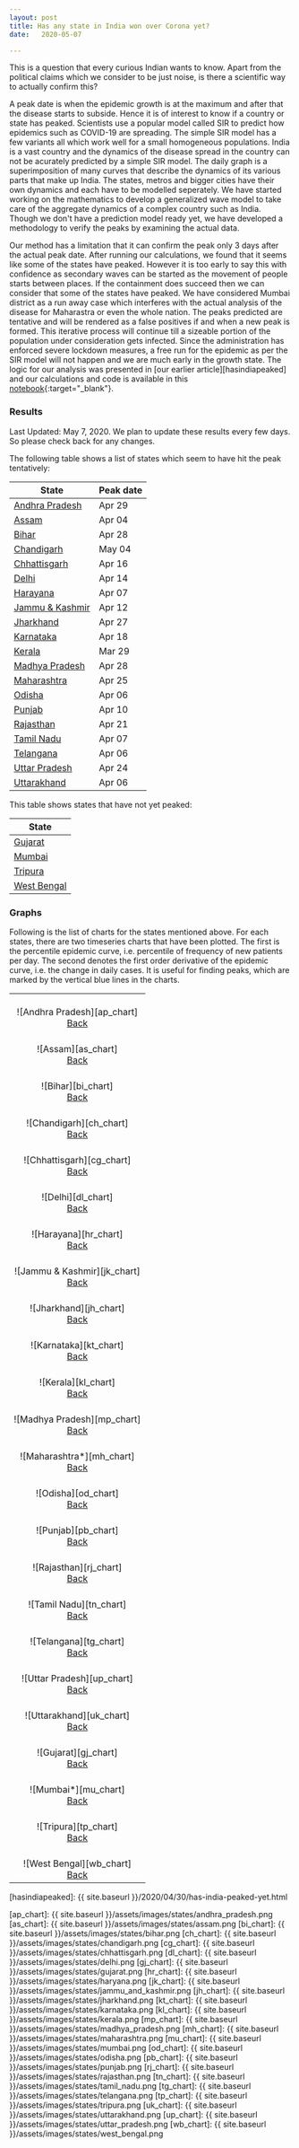 ```yaml
---
layout: post
title: Has any state in India won over Corona yet?
date:   2020-05-07

---
```

This is a question that every curious Indian wants to know. Apart from the political claims which we consider to be just noise, is there a scientific way to actually confirm this?  

A peak date is when the epidemic growth is at the maximum and after that the disease starts to subside. Hence it is of interest to know if a country or state has peaked. Scientists use a popular model called SIR to predict how epidemics such as COVID-19 are spreading. The simple SIR model has a few variants all which work well for a small homogeneous populations. India is a vast country and the dynamics of the disease spread in the country can not be acurately predicted by a simple SIR model. The daily graph is a superimposition of many curves that describe the dynamics of its various parts that make up India. The states, metros and bigger cities have their own dynamics and each have to be modelled seperately. We have started working on the mathematics to develop a generalized wave model to take care of the aggregate dynamics of a complex country such as India. Though we don't have a prediction model ready yet, we have developed a methodology to verify the peaks by examining the actual data. 

Our method has a limitation that it can confirm the peak only 3 days after the actual peak date. After running our calculations, we found that it seems like some of the states have peaked. However it is too early to say this with confidence as secondary waves can be started as the movement of people starts between places. If the containment does succeed then we can consider that some of the states have peaked. We have considered Mumbai district as a run away case which interferes with the actual analysis of the disease for Maharastra or even the whole nation. The peaks predicted are tentative and will be rendered as a false positives if and when a new peak is formed. This iterative process will continue till a sizeable portion of the population under consideration gets infected. Since the administration has enforced severe lockdown measures, a free run for the epidemic as per the SIR model will not happen and we are much early in the growth state. The logic for our analysis was presented in [our earlier article][hasindiapeaked] and our calculations and code is available in this [notebook][notebook]{:target="_blank"}.


### Results

Last Updated: May 7, 2020. We plan to update these results every few days. So please check back for any changes.

<a name="table"></a>
The following table shows a list of states which seem to have hit the peak tentatively:

State | Peak date
 --- | ---
[Andhra Pradesh](#ap)|Apr 29
[Assam](#as)|Apr 04
[Bihar](#bi)|Apr 28
[Chandigarh](#ch)|May 04
[Chhattisgarh](#cg)|Apr 16
[Delhi](#dl)|Apr 14
[Harayana](#hr)|Apr 07
[Jammu & Kashmir](#jk)|Apr 12
[Jharkhand](#jh)|Apr 27
[Karnataka](#kt)|Apr 18
[Kerala](#kl)|Mar 29
[Madhya Pradesh](#mp)|Apr 28
[Maharashtra](#mh)|Apr 25
[Odisha](#od)|Apr 06
[Punjab](#pb)|Apr 10
[Rajasthan](#rj)|Apr 21
[Tamil Nadu](#tn)|Apr 07
[Telangana](#tg)|Apr 06
[Uttar Pradesh](#up)|Apr 24
[Uttarakhand](#uk)|Apr 06

<a name="table2"></a>
This table shows states that have not yet peaked:

| State |
| --- |
| [Gujarat](#gj) |
| [Mumbai](#mu) |
| [Tripura](#tp) |
| [West Bengal](#wb) |


### Graphs

Following is the list of charts for the states mentioned above. For each states, there are two timeseries charts that have been plotted. The first is the percentile epidemic curve, i.e. percentile of frequency of new patients per day. The second denotes the first order derivative of the epidemic curve, i.e. the change in daily cases. It is useful for finding peaks, which are marked by the vertical blue lines in the charts.

| |
|:---:|
| <a name="ap"></a><br /> ![Andhra Pradesh][ap_chart] <br />[Back](#table) |
| <a name="as"></a><br /> ![Assam][as_chart] <br />[Back](#table) |
| <a name="bi"></a><br /> ![Bihar][bi_chart] <br />[Back](#table) |
| <a name="ch"></a><br /> ![Chandigarh][ch_chart] <br />[Back](#table) |
| <a name="cg"></a><br /> ![Chhattisgarh][cg_chart] <br />[Back](#table) |
| <a name="dl"></a><br /> ![Delhi][dl_chart] <br />[Back](#table) |
| <a name="hr"></a><br /> ![Harayana][hr_chart] <br />[Back](#table) |
| <a name="jk"></a><br /> ![Jammu & Kashmir][jk_chart] <br />[Back](#table) |
| <a name="jh"></a><br /> ![Jharkhand][jh_chart] <br />[Back](#table) |
| <a name="kt"></a><br /> ![Karnataka][kt_chart] <br />[Back](#table) |
| <a name="kl"></a><br /> ![Kerala][kl_chart] <br />[Back](#table) |
| <a name="mp"></a><br /> ![Madhya Pradesh][mp_chart] <br />[Back](#table) |
| <a name="mh"></a><br /> ![Maharashtra*][mh_chart] <br />[Back](#table) |
| <a name="od"></a><br /> ![Odisha][od_chart] <br />[Back](#table) |
| <a name="pb"></a><br /> ![Punjab][pb_chart] <br />[Back](#table) |
| <a name="rj"></a><br /> ![Rajasthan][rj_chart] <br />[Back](#table) |
| <a name="tn"></a><br /> ![Tamil Nadu][tn_chart] <br />[Back](#table) |
| <a name="tg"></a><br /> ![Telangana][tg_chart] <br />[Back](#table) |
| <a name="up"></a><br /> ![Uttar Pradesh][up_chart] <br />[Back](#table) |
| <a name="uk"></a><br /> ![Uttarakhand][uk_chart] <br />[Back](#table) |
| <a name="gj"></a><br /> ![Gujarat][gj_chart] <br />[Back](#table2) |
| <a name="mu"></a><br /> ![Mumbai*][mu_chart] <br />[Back](#table2) |
| <a name="tp"></a><br /> ![Tripura][tp_chart] <br />[Back](#table2) |
| <a name="wb"></a><br /> ![West Bengal][wb_chart] <br />[Back](#table2) |


[notebook]: https://github.com/VICS-CORE/stats/blob/master/02_Peak_calculator.ipynb
[hasindiapeaked]: {{ site.baseurl }}/2020/04/30/has-india-peaked-yet.html

[ap_chart]: {{ site.baseurl }}/assets/images/states/andhra_pradesh.png
[as_chart]: {{ site.baseurl }}/assets/images/states/assam.png
[bi_chart]: {{ site.baseurl }}/assets/images/states/bihar.png
[ch_chart]: {{ site.baseurl }}/assets/images/states/chandigarh.png
[cg_chart]: {{ site.baseurl }}/assets/images/states/chhattisgarh.png
[dl_chart]: {{ site.baseurl }}/assets/images/states/delhi.png
[gj_chart]: {{ site.baseurl }}/assets/images/states/gujarat.png
[hr_chart]: {{ site.baseurl }}/assets/images/states/haryana.png
[jk_chart]: {{ site.baseurl }}/assets/images/states/jammu_and_kashmir.png
[jh_chart]: {{ site.baseurl }}/assets/images/states/jharkhand.png
[kt_chart]: {{ site.baseurl }}/assets/images/states/karnataka.png
[kl_chart]: {{ site.baseurl }}/assets/images/states/kerala.png
[mp_chart]: {{ site.baseurl }}/assets/images/states/madhya_pradesh.png
[mh_chart]: {{ site.baseurl }}/assets/images/states/maharashtra.png
[mu_chart]: {{ site.baseurl }}/assets/images/states/mumbai.png
[od_chart]: {{ site.baseurl }}/assets/images/states/odisha.png
[pb_chart]: {{ site.baseurl }}/assets/images/states/punjab.png
[rj_chart]: {{ site.baseurl }}/assets/images/states/rajasthan.png
[tn_chart]: {{ site.baseurl }}/assets/images/states/tamil_nadu.png
[tg_chart]: {{ site.baseurl }}/assets/images/states/telangana.png
[tp_chart]: {{ site.baseurl }}/assets/images/states/tripura.png
[uk_chart]: {{ site.baseurl }}/assets/images/states/uttarakhand.png
[up_chart]: {{ site.baseurl }}/assets/images/states/uttar_pradesh.png
[wb_chart]: {{ site.baseurl }}/assets/images/states/west_bengal.png